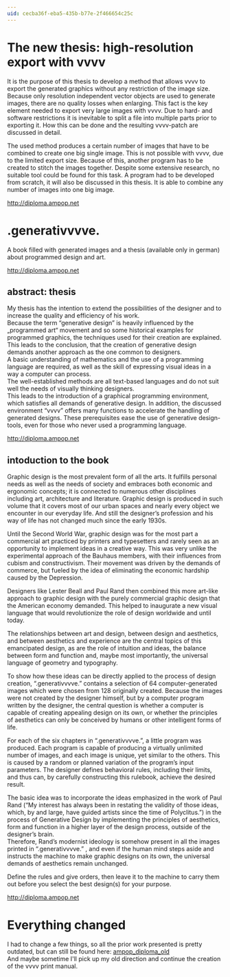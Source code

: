 ```yaml
---
uid: cecba36f-eba5-435b-b77e-2f466654c25c
---
```


#  The new thesis: high-resolution export with vvvv
It is the purpose of this thesis to develop a method that allows vvvv to export the generated graphics without any restriction of the image size. Because only resolution independent vector objects are used to generate images, there are no quality losses when enlarging. This fact is the key element needed to export very large images with vvvv. Due to hard- and software restrictions it is inevitable to split a file into multiple parts prior to exporting it. How this can be done and the resulting vvvv-patch are discussed in detail.  

The used method produces a certain number of images that have to be combined to create one big single image. This is not possible with vvvv, due to the limited export size. Because of this, another program has to be created to stitch the images together. Despite some extensive research, no suitable tool could be found for this task. A program had to be developed from scratch, it will also be discussed in this thesis. It is able to combine any number of images into one big image.  

<a href="http://diploma.ampop.net" class="extURL" target="_blank">http://diploma.ampop.net</a>  

#  .generativvvve.
A book filled with generated images and a thesis (available only in german) about programmed design and art.  

<a href="http://diploma.ampop.net" class="extURL" target="_blank">http://diploma.ampop.net</a>  

##  abstract: thesis
My thesis has the intention to extend the possibilities of the designer and to increase the quality and efficiency of his work.   
Because the term “generative design” is heavily influenced by the „programmed art“ movement and so some historical examples for programmed graphics, the techniques used for their creation are explained. This leads to the conclusion, that the creation of generative design demands another approach as the one common to designers.  
A basic understanding of mathematics and the use of a programming language are required, as well as the skill of expressing visual ideas in a way a computer can process.  
The well-established methods are all text-based languages and do not suit well the needs of visually thinking designers.  
This leads to the introduction of a graphical programming environment, which satisfies all demands of generative design. In addition, the discussed environment “vvvv” offers many functions to accelerate the handling of generated designs. These prerequisites ease the use of generative design-tools, even for those who never used a programming language.  

<a href="http://diploma.ampop.net" class="extURL" target="_blank">http://diploma.ampop.net</a>  

##  intoduction to the book
Graphic design is the most prevalent form of all the arts. It fulfills personal needs as well as the needs of society and embraces both economic and ergonomic concepts; it is connected to numerous other disciplines including art, architecture and literature. Graphic design is produced in such volume that it covers most of our urban spaces and nearly every object we encounter in our everyday life. And still the designer’s profession and his way of life has not changed much since the early 1930s.  

Until the Second World War, graphic design was for the most part a commercial art practiced by printers and typesetters and rarely seen as an opportunity to implement ideas in a creative way. This was very unlike the experimental approach of the Bauhaus members, with their influences from cubism and constructivism. Their movement was driven by the demands of commerce, but fueled by the idea of eliminating the economic hardship caused by the Depression.  

Designers like Lester Beall and Paul Rand then combined this more art-like approach to graphic design with the purely commercial graphic design that the American economy demanded. This helped to inaugurate a new visual language that would revolutionize the role of design worldwide and until today.  

The relationships between art and design, between design and aesthetics, and between aesthetics and experience are the central topics of this emancipated design, as are the role of intuition and ideas, the balance between form and function and, maybe most importantly, the universal language of geometry and typography.  

To show how these ideas can be directly applied to the process of design creation, “.generativvvve.” contains a selection of 64 computer-generated images which were chosen from 128 originally created. Because the images were not created by the designer himself, but by a computer program written by the designer, the central question is whether a computer is capable of creating appealing design on its own, or whether the principles of aesthetics can only be conceived by humans or other intelligent forms of life.  

For each of the six chapters in “.generativvvve.”, a little program was produced. Each program is capable of producing a virtually unlimited number of images, and each image is unique, yet similar to the others. This is caused by a random or planned variation of the program’s input parameters. The designer defines behavioral rules, including their limits, and thus can, by carefully constructing this rulebook, achieve the desired result.   

The basic idea was to incorporate the ideas emphasized in the work of Paul Rand (“My interest has always been in restating the validity of those ideas, which, by and large, have guided artists since the time of Polyclitus.”) in the process of Generative Design by implementing the principles of aesthetics, form and function in a higher layer of the design process, outside of the designer’s brain.  
Therefore, Rand’s modernist ideology is somehow present in all the images printed in “.generativvvve.” , and even if the human mind steps aside and instructs the machine to make graphic designs on its own, the universal demands of aesthetics remain unchanged.  

Define the rules and give orders, then leave it to the machine to carry them out before you select the best design(s) for your purpose.   

<a href="http://diploma.ampop.net" class="extURL" target="_blank">http://diploma.ampop.net</a>  

#  Everything changed
I had to change a few things, so all the prior work presented is pretty outdated, but can still be found here: [ampop_diploma_old](xref:52eabf9a-25d1-458d-b582-9029cdf1038b)  
And maybe sometime I'll pick up my old direction and continue the creation of the vvvv print manual.